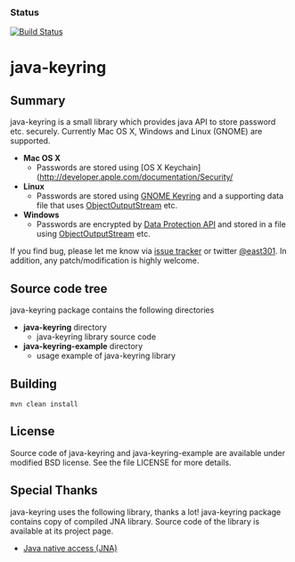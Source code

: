 ### Status ###

[![Build Status](https://travis-ci.org/rexhoffman/java-keyring.svg?branch=master)](https://travis-ci.org/rexhoffman/java-keyring)

java-keyring
=============

Summary
-------

java-keyring is a small library which provides java API to store password etc. securely.
Currently Mac OS X, Windows and Linux (GNOME) are supported.

* __Mac OS X__
    * Passwords are stored using [OS X Keychain](http://developer.apple.com/documentation/Security/
* __Linux__
    * Passwords are stored using [GNOME Keyring](https://wiki.gnome.org/Projects/GnomeKeyring) and a supporting data file that uses
    [ObjectOutputStream](http://docs.oracle.com/javase/6/docs/api/java/io/ObjectOutputStream.html) etc.
* __Windows__
    * Passwords are encrypted by [Data Protection API](http://msdn.microsoft.com/en-us/library/ms995355.aspx) 
      and stored in a file using [ObjectOutputStream](http://docs.oracle.com/javase/6/docs/api/java/io/ObjectOutputStream.html) etc.

If you find bug, please let me know via [issue tracker](http://bitbucket.org/east301/java-keyring/issues)
or twitter [@east301](http://twitter.com/east301). In addition, any patch/modification is highly welcome.



Source code tree
----------------

java-keyring package contains the following directories

* __java-keyring__ directory
    * java-keyring library source code
* __java-keyring-example__ directory
    * usage example of java-keyring library

Building
--------

```
mvn clean install
```

License
-------

Source code of java-keyring and java-keyring-example are available under modified BSD license. 
See the file LICENSE for more details.


Special Thanks
--------------

java-keyring uses the following library, thanks a lot!
java-keyring package contains copy of compiled JNA library. 
Source code of the library is available at its project page.

* [Java native access (JNA)](https://github.com/twall/jna)
